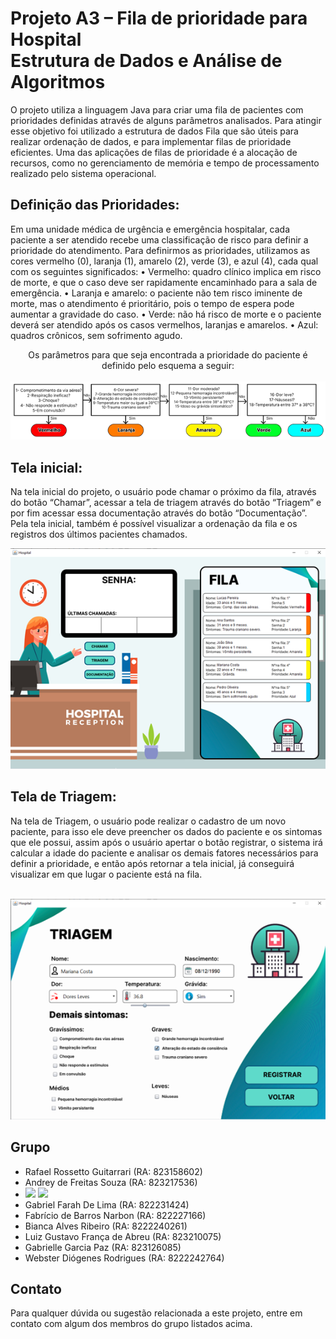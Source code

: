 # Projeto A3 – Fila de prioridade para Hospital  <br> Estrutura de Dados e Análise de Algoritmos

O projeto utiliza a linguagem Java para criar uma fila de pacientes com prioridades definidas através de alguns parâmetros analisados. Para atingir esse objetivo foi utilizado a estrutura de dados Fila que são úteis para realizar ordenação de dados, e para implementar filas de prioridade eficientes. Uma das aplicações de filas de prioridade é a alocação de recursos, como no gerenciamento de memória e tempo de processamento realizado pelo sistema operacional.

## Definição das Prioridades:
Em uma unidade médica de urgência e emergência hospitalar, cada paciente a ser atendido recebe uma classificação de risco para definir a prioridade do atendimento. Para definirmos as prioridades, utilizamos as cores vermelho (0), laranja (1), amarelo (2), verde (3), e azul (4), cada qual com os seguintes significados: 
• Vermelho: quadro clínico implica em risco de morte, e que o caso deve ser rapidamente encaminhado para a sala de emergência. 
• Laranja e amarelo: o paciente não tem risco iminente de morte, mas o atendimento é prioritário, pois o tempo de espera pode aumentar a gravidade do caso. 
• Verde: não há risco de morte e o paciente deverá ser atendido após os casos vermelhos, laranjas e amarelos. 
• Azul: quadros crônicos, sem sofrimento agudo. 
<p align="center">
    Os parâmetros para que seja encontrada  a prioridade do paciente é definido pelo esquema a seguir:<br><br>
<img src= "https://github.com/Andrey-de-Freitas-Souza/Projeto-EDAA/blob/main/FilaDeEspera/src/main/resources/Imagens/Diagrama.png?raw=true">
</p>

## Tela inicial:
Na tela inicial do projeto, o usuário pode chamar o próximo da fila, através do botão “Chamar”, acessar a tela de triagem através do botão “Triagem” e por fim acessar essa documentação através do botão “Documentação”. Pela tela inicial, também é possível visualizar a ordenação da fila e os registros dos últimos pacientes chamados.
<p align="center">
<img src= "https://github.com/Andrey-de-Freitas-Souza/Projeto-EDAA/blob/main/FilaDeEspera/src/main/resources/Imagens/TelaInicialGitHub.png?raw=true">
</p>

## Tela de Triagem: 
Na tela de Triagem, o usuário pode realizar o cadastro de um novo paciente, para isso ele deve preencher os dados do paciente e os sintomas que ele possui, assim após o usuário apertar o botão registrar, o sistema irá calcular a idade do paciente e analisar os demais fatores necessários para definir a prioridade, e então após retornar a tela inicial, já conseguirá visualizar em que lugar o paciente está na fila. <br><br>
<p align="center">
<img src= "https://github.com/Andrey-de-Freitas-Souza/Projeto-EDAA/blob/main/FilaDeEspera/src/main/resources/Imagens/TelaTriagemGitHub.png?raw=true">
</p>


## Grupo

- Rafael Rossetto Guitarrari (RA: 823158602)
- Andrey de Freitas Souza (RA: 823217536)
- <a href="https://www.linkedin.com/in/andrey-de-freitas-souza-91206b26a/" target="_blank"><img src="https://img.shields.io/badge/-LinkedIn-%230077B5?style=for-the-badge&logo=linkedin&logoColor=white" target="_blank"></a>
<a href = "mailto:andreyfrsouza@gmail.com"><img src="https://img.shields.io/badge/-Gmail-%23333?style=for-the-badge&logo=gmail&logoColor=white" target="_blank"></a>   
- Gabriel Farah De Lima (RA: 822231424)
- Fabrício de Barros Narbon (RA: 822227166)
- Bianca Alves Ribeiro (RA: 8222240261)
- Luiz Gustavo França de Abreu (RA: 823210075)
- Gabrielle Garcia Paz (RA: 823126085)
- Webster Diógenes Rodrigues (RA: 8222242764)

## Contato

Para qualquer dúvida ou sugestão relacionada a este projeto, entre em contato com algum dos membros do grupo listados acima.
